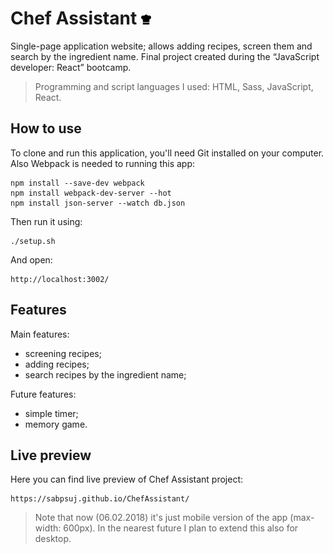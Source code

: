 # Chef Assistant ![Picture](img/chef.png)
Single-page application website; allows adding recipes, screen them and search by the ingredient name. 
Final project created during the “JavaScript developer: React” bootcamp.

>Programming and script languages I used: HTML, Sass, JavaScript, React.

## How to use 

To clone and run this application, you'll need Git installed on your computer.
Also Webpack is needed to running this app:
```shell
npm install --save-dev webpack
npm install webpack-dev-server --hot
npm install json-server --watch db.json
```
Then run it using:
```shell
./setup.sh
```
And open:
```shell
http://localhost:3002/
```

## Features

Main features:
- screening recipes;
- adding recipes;
- search recipes by the ingredient name;

Future features:
- simple timer;
- memory game.

## Live preview

Here you can find live preview of Chef Assistant project:
```shell
https://sabpsuj.github.io/ChefAssistant/
```
> Note that now (06.02.2018) it's just mobile version of the app (max-width: 600px). In the nearest future I plan to extend this also for desktop.
